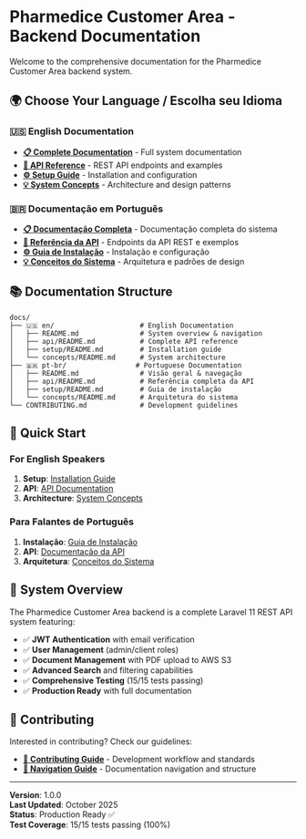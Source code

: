 # Pharmedice Customer Area - Backend Documentation

Welcome to the comprehensive documentation for the Pharmedice Customer Area backend system.

## 🌍 Choose Your Language / Escolha seu Idioma

### 🇺🇸 English Documentation
- **[📋 Complete Documentation](./en/README.md)** - Full system documentation
- **[🚀 API Reference](./en/api/README.md)** - REST API endpoints and examples
- **[⚙️ Setup Guide](./en/setup/README.md)** - Installation and configuration
- **[💡 System Concepts](./en/concepts/README.md)** - Architecture and design patterns

### 🇧🇷 Documentação em Português  
- **[📋 Documentação Completa](./pt-br/README.md)** - Documentação completa do sistema
- **[🚀 Referência da API](./pt-br/api/README.md)** - Endpoints da API REST e exemplos
- **[⚙️ Guia de Instalação](./pt-br/setup/README.md)** - Instalação e configuração
- **[💡 Conceitos do Sistema](./pt-br/concepts/README.md)** - Arquitetura e padrões de design

## 📚 Documentation Structure

```
docs/
├── 🇺🇸 en/                     # English Documentation
│   ├── README.md               # System overview & navigation
│   ├── api/README.md           # Complete API reference
│   ├── setup/README.md         # Installation guide
│   └── concepts/README.md      # System architecture
├── 🇧🇷 pt-br/                 # Portuguese Documentation
│   ├── README.md               # Visão geral & navegação
│   ├── api/README.md           # Referência completa da API
│   ├── setup/README.md         # Guia de instalação
│   └── concepts/README.md      # Arquitetura do sistema
└── CONTRIBUTING.md             # Development guidelines
```

## 🎯 Quick Start

### For English Speakers
1. **Setup**: [Installation Guide](./en/setup/README.md) 
2. **API**: [API Documentation](./en/api/README.md)
3. **Architecture**: [System Concepts](./en/concepts/README.md)

### Para Falantes de Português
1. **Instalação**: [Guia de Instalação](./pt-br/setup/README.md)
2. **API**: [Documentação da API](./pt-br/api/README.md)  
3. **Arquitetura**: [Conceitos do Sistema](./pt-br/concepts/README.md)

## 🚀 System Overview

The Pharmedice Customer Area backend is a complete Laravel 11 REST API system featuring:

- ✅ **JWT Authentication** with email verification
- ✅ **User Management** (admin/client roles)  
- ✅ **Document Management** with PDF upload to AWS S3
- ✅ **Advanced Search** and filtering capabilities
- ✅ **Comprehensive Testing** (15/15 tests passing)
- ✅ **Production Ready** with full documentation

## 🤝 Contributing

Interested in contributing? Check our guidelines:

- **[🤝 Contributing Guide](./CONTRIBUTING.md)** - Development workflow and standards
- **[📝 Navigation Guide](./NAVIGATION.md)** - Documentation navigation and structure

---

**Version**: 1.0.0  
**Last Updated**: October 2025  
**Status**: Production Ready ✅  
**Test Coverage**: 15/15 tests passing (100%)